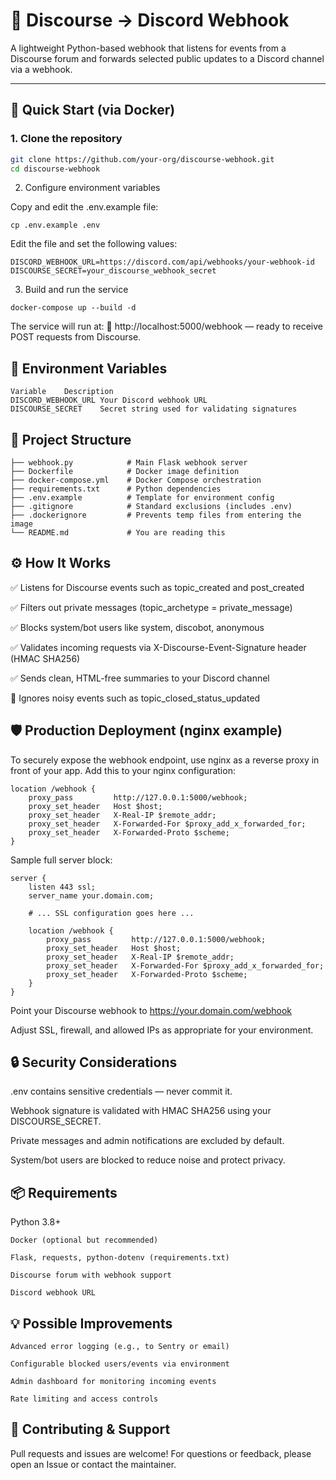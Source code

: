 # 🧩 Discourse → Discord Webhook

A lightweight Python-based webhook that listens for events from a Discourse forum and forwards selected public updates to a Discord channel via a webhook.

---

## 🚀 Quick Start (via Docker)

### 1. Clone the repository

```bash
git clone https://github.com/your-org/discourse-webhook.git
cd discourse-webhook
```

2. Configure environment variables

Copy and edit the .env.example file:
```
cp .env.example .env
```

Edit the file and set the following values:
```
DISCORD_WEBHOOK_URL=https://discord.com/api/webhooks/your-webhook-id
DISCOURSE_SECRET=your_discourse_webhook_secret
```

3. Build and run the service
```
docker-compose up --build -d
```

The service will run at:
📍 http://localhost:5000/webhook — ready to receive POST requests from Discourse.
## 🔐 Environment Variables
	Variable	Description
	DISCORD_WEBHOOK_URL	Your Discord webhook URL
	DISCOURSE_SECRET	Secret string used for validating signatures

## 📁 Project Structure

```
├── webhook.py            # Main Flask webhook server
├── Dockerfile            # Docker image definition
├── docker-compose.yml    # Docker Compose orchestration
├── requirements.txt      # Python dependencies
├── .env.example          # Template for environment config
├── .gitignore            # Standard exclusions (includes .env)
├── .dockerignore         # Prevents temp files from entering the image
└── README.md             # You are reading this
```

## ⚙️ How It Works

✅ Listens for Discourse events such as topic_created and post_created

✅ Filters out private messages (topic_archetype = private_message)

✅ Blocks system/bot users like system, discobot, anonymous

✅ Validates incoming requests via X-Discourse-Event-Signature header (HMAC SHA256)

✅ Sends clean, HTML-free summaries to your Discord channel

🚫 Ignores noisy events such as topic_closed_status_updated

## 🛡️ Production Deployment (nginx example)

To securely expose the webhook endpoint, use nginx as a reverse proxy in front of your app.
Add this to your nginx configuration:
```
location /webhook {
    proxy_pass         http://127.0.0.1:5000/webhook;
    proxy_set_header   Host $host;
    proxy_set_header   X-Real-IP $remote_addr;
    proxy_set_header   X-Forwarded-For $proxy_add_x_forwarded_for;
    proxy_set_header   X-Forwarded-Proto $scheme;
}
```

Sample full server block:
```
server {
    listen 443 ssl;
    server_name your.domain.com;

    # ... SSL configuration goes here ...

    location /webhook {
        proxy_pass         http://127.0.0.1:5000/webhook;
        proxy_set_header   Host $host;
        proxy_set_header   X-Real-IP $remote_addr;
        proxy_set_header   X-Forwarded-For $proxy_add_x_forwarded_for;
        proxy_set_header   X-Forwarded-Proto $scheme;
    }
}
```
Point your Discourse webhook to https://your.domain.com/webhook

Adjust SSL, firewall, and allowed IPs as appropriate for your environment.

## 🔒 Security Considerations

.env contains sensitive credentials — never commit it.

Webhook signature is validated with HMAC SHA256 using your DISCOURSE_SECRET.

Private messages and admin notifications are excluded by default.

System/bot users are blocked to reduce noise and protect privacy.

## 📦 Requirements

Python 3.8+

	Docker (optional but recommended)

	Flask, requests, python-dotenv (requirements.txt)

	Discourse forum with webhook support

	Discord webhook URL

## 💡 Possible Improvements

    Advanced error logging (e.g., to Sentry or email)

    Configurable blocked users/events via environment

    Admin dashboard for monitoring incoming events

    Rate limiting and access controls

## 🤝 Contributing & Support

Pull requests and issues are welcome!
For questions or feedback, please open an Issue or contact the maintainer.